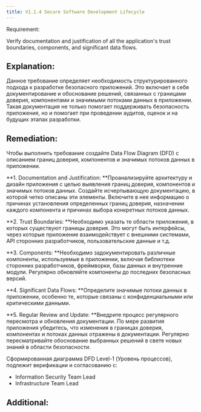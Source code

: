```yaml
---
title: V1.1.4 Secure Software Development Lifecycle
---
```




Requirement:

Verify documentation and justification of all the application's trust boundaries, components, and significant data flows.

## Explanation:

Данное требование определяет необходимость структурированного подхода к разработке безопасного приложений. Это включает в себя документирование и обоснование решений, связанных с границами доверия, компонентами и значимыми потоками данных в приложении. Такая документация не только помогает поддерживать безопасность приложения, но и помогает при проведении аудитов, оценок и на будущих этапах разработки.

## Remediation:

Чтобы выполнить требование создайте Data Flow Diagram (DFD) с описанием границ доверия, компонентов и значимых потоков данных в приложении.

**1. Documentation and Justification: **Проанализируйте архитектуру и дизайн приложения с целью выявления границ доверия, компонентов и значимых потоков данных. Создайте исчерпывающую документацию, в которой четко описаны эти элементы. Включите в нее информацию о причинах установления определенных границ доверия, назначении каждого компонента и причинах выбора конкретных потоков данных.

**2. Trust Boundaries: **Необходимо указать те области приложения, в которых существуют границы доверия. Это могут быть интерфейсы, через которые приложение взаимодействует с внешними системами, API сторонних разработчиков, пользовательские данные и т.д.

**3. Components: **Необходимо задокументировать различные компоненты, используемые в приложении, включая библиотеки сторонних разработчиков, фреймворки, базы данных и внутренние модули. Регулярно обновляйте компоненты до последних безопасных версий.

**4. Significant Data Flows: **Определите значимые потоки данных в приложении, особенно те, которые связаны с конфиденциальными или критическими данными.

**5. Regular Review and Update: **Внедрите процесс регулярного пересмотра и обновления документации. По мере развития приложения убедитесь, что изменения в границах доверия, компонентах и потоках данных отражены в документации. Регулярно пересматривайте обоснование выбранных решений в свете новых знаний в области безопасности.


Сформированная диаграмма DFD Level-1 (Уровень процессов), подлежит верификации и согласованию c:

- Information Security Team Lead
- Infrastructure Team Lead


## Additional:

